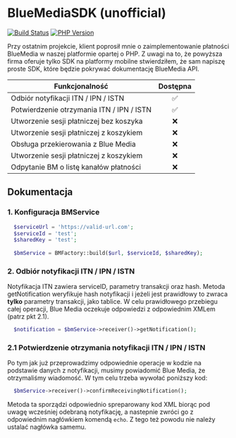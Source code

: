 # BlueMediaSDK (unofficial)
[![Build Status](https://img.shields.io/travis/michalrokita/BlueMediaSDK.svg?style=for-the-badge&logo=travis)](https://travis-ci.org/michalrokita/BlueMediaSDK)
[![PHP Version](https://img.shields.io/packagist/php-v/michalrokita/blue-media-sdk.svg?style=for-the-badge)](https://github.com/michalrokita/BlueMediaSDK)

Przy ostatnim projekcie, klient poprosił mnie o zaimplementowanie płatności BlueMedia w naszej platformie opartej o PHP. Z uwagi na to, że powyższa firma oferuje tylko SDK na platformy mobilne stwierdziłem, że sam napiszę proste SDK, które będzie pokrywać dokumentację BlueMedia API.

| Funkcjonalność  | Dostępna |
|--|:--:|
| Odbiór notyfikacji ITN / IPN / ISTN | ✅ |
|Potwierdzenie otrzymania ITN / IPN / ISTN | ✅ |
|Utworzenie sesji płatniczej bez koszyka|❌|
|Utworzenie sesji płatniczej z koszykiem|❌|
|Obsługa przekierowania z Blue Media|❌|
|Utworzenie sesji płatniczej z koszykiem|❌|
|Odpytanie BM o listę kanałów płatności|❌|

## Dokumentacja

### 1. Konfiguracja BMService
```php
  $serviceUrl = 'https://valid-url.com';
  $serviceId = 'test';
  $sharedKey = 'test';
  
  $bmService = BMFactory::build($url, $serviceId, $sharedKey);
```

### 2. Odbiór notyfikacji ITN / IPN / ISTN
Notyfikacja ITN zawiera serviceID, parametry transakcji oraz hash. Metoda getNotification weryfikuje hash notyfikacji i jeżeli jest prawidłowy to zwraca **tylko** parametry transakcji, jako tablice. W celu prawidłowego przebiegu całej operacji, Blue Media oczekuje odpowiedzi z odpowiednim XMLem (patrz pkt 2.1).
```php
  $notification = $bmService->receiver()->getNotification();
```

### 2.1 Potwierdzenie otrzymania notyfikacji ITN / IPN / ISTN
Po tym jak już przeprowadzimy odpowiednie operacje w kodzie na podstawie danych z notyfikacji, musimy powiadomić Blue Media, że otrzymaliśmy wiadomość. W tym celu trzeba wywołać poniższy kod:
```php
  $bmService->receiver()->confirmReceivingNotification();
```
Metoda ta sporządzi odpowiednio spreparowany kod XML biorąc pod uwagę wcześniej odebraną notyfikację, a nastepnie zwróci go z odpowiednim nagłówkiem komendą `echo`. Z tego też powodu nie należy ustalać nagłówka samemu.
